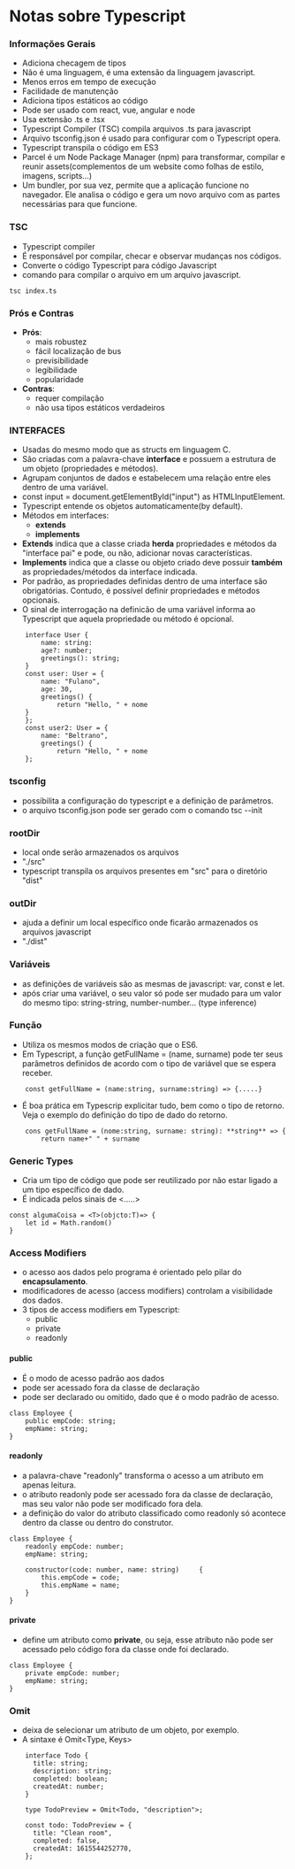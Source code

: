 # Notas sobre Typescript

### Informações Gerais
 - Adiciona checagem de tipos
 - Não é uma linguagem, é uma extensão da linguagem javascript.
 - Menos erros em tempo de execução
 - Facilidade de manutenção
 - Adiciona tipos estáticos ao código
 - Pode ser usado com react, vue, angular e node
 - Usa extensão .ts e .tsx
 - Typescript Compiler (TSC) compila arquivos .ts para javascript
 - Arquivo tsconfig.json é usado para configurar com o Typescript opera.
 - Typescript transpila o código em ES3
 - Parcel é um Node Package Manager (npm) para transformar, compilar e reunir assets(complementos de um website como folhas de estilo, imagens, scripts...)
 - Um bundler, por sua vez, permite que a aplicação funcione no navegador. Ele analisa o código e gera um novo arquivo com as partes necessárias para que funcione.

### TSC
 - Typescript compiler
 - É responsável por compilar, checar e observar mudanças nos códigos.
 - Converte o código Typescript para código Javascript 
 - comando para compilar o arquivo em um arquivo javascript.
```
tsc index.ts
```

### Prós e Contras
 - **Prós**:
    - mais robustez
    - fácil localização de bus
    - previsibilidade
    - legibilidade
    - popularidade
 - **Contras**:
    - requer compilação
    - não usa tipos estáticos verdadeiros

### INTERFACES
 - Usadas do mesmo modo que as structs em linguagem C.
 - São criadas com a palavra-chave **interface** e possuem a estrutura de um objeto (propriedades e métodos).
 - Agrupam conjuntos de dados e estabelecem uma relação entre eles dentro de uma variável.
 - const input = document.getElementById("input") as HTMLInputElement.
 - Typescript entende os objetos automaticamente(by default).
 - Métodos em interfaces:
    - **extends**
	- **implements**
 - **Extends** indica que a classe criada **herda** propriedades e métodos da "interface pai" e pode, ou não, adicionar novas características.
 - **Implements** indica que a classe ou objeto criado deve possuir **também** as propriedades/métodos da interface indicada.
 - Por padrão, as propriedades definidas dentro de uma interface são obrigatórias. Contudo, é possível definir propriedades e métodos opcionais. 
 - O sinal de interrogação na definicão de uma variável informa ao Typescript que aquela propriedade ou método é opcional. 
```
	interface User {
		name: string:
		age?: number;
		greetings(): string;
	}
	const user: User = {
  		name: "Fulano",
		age: 30,
		greetings() {
			return "Hello, " + nome
	}
 	};
	const user2: User = {
		name: "Beltrano",
		greetings() {
			return "Hello, " + nome
  	};
```

### tsconfig
 - possibilita a configuração do typescript e a definição de parâmetros.
 - o arquivo tsconfig.json pode ser gerado com o comando tsc --init

### rootDir
 - local onde serão armazenados os arquivos
 - "./src"
 - typescript transpila os arquivos presentes em "src" para o diretório "dist"

### outDir
 - ajuda a definir um local específico onde ficarão armazenados os arquivos javascript
 - "./dist"

### Variáveis
 - as definições de variáveis são as mesmas de javascript: var, const e let.
 - após criar uma variável, o seu valor só pode ser mudado para um valor do mesmo tipo: string-string, number-number... (type inference)
 
### Função

 - Utiliza os mesmos modos de criação que o ES6.
 - Em Typescript, a função getFullName = (name, surname) pode ter seus parâmetros definidos de acordo com o tipo de variável que se espera receber.
```
	const getFullName = (name:string, surname:string) => {.....}
```
 - É boa prática em Typescrip explicitar tudo, bem como o tipo de retorno. Veja o exemplo do definição do tipo de dado do retorno.
```
	cons getFullName = (nome:string, surname: string): **string** => {
		return name+" " + surname
```
	
### Generic Types
 - Cria um tipo de código que pode ser reutilizado por não estar ligado a um tipo específico de dado.
 - É indicada pelos sinais de <.....>
```
const algumaCoisa = <T>(objcto:T)=> {
	let id = Math.random()
}
```

### Access Modifiers
 - o acesso aos dados pelo programa é orientado pelo pilar do **encapsulamento**.
 - modificadores de acesso (access modifiers) controlam a visibilidade dos dados.
 - 3 tipos de access modifiers em Typescript:
	- public
	- private
	- readonly
	
#### public
 - É o modo de acesso padrão aos dados
 - pode ser acessado fora da classe de declaração
 - pode ser declarado ou omitido, dado que é o modo padrão de acesso. 

```
class Employee {
    public empCode: string;
    empName: string;
}
```

#### readonly
 - a palavra-chave "readonly" transforma o acesso a um atributo em apenas leitura. 
 - o atributo readonly pode ser acessado fora da classe de declaração, mas seu valor não pode ser modificado fora dela. 
 - a definição do valor do atributo classificado como readonly só acontece dentro da classe ou dentro do construtor.

```
class Employee {
    readonly empCode: number;
    empName: string;
    
    constructor(code: number, name: string)     {
        this.empCode = code;
        this.empName = name;
    }
}
``` 
#### private
 - define um atributo como **private**, ou seja, esse atributo não pode ser acessado pelo código fora da classe onde foi declarado. 
```
class Employee {
    private empCode: number;
    empName: string;
}
```


### Omit 
 - deixa de selecionar um atributo de um objeto, por exemplo.
 - A sintaxe é Omit<Type, Keys>
```
    interface Todo {
      title: string;
      description: string;
      completed: boolean;
      createdAt: number;
    }
     
    type TodoPreview = Omit<Todo, "description">;
     
    const todo: TodoPreview = {
      title: "Clean room",
      completed: false,
      createdAt: 1615544252770,
    };
```









